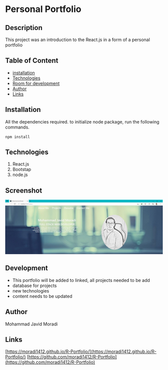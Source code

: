 # Personal Portfolio 
##  Description 
This project was an introduction to the React.js in a form of a personal portfolio

## Table of Content 
- [installation](#Installation) 
- [Technologies](#Technologies)
- [Room for development](#Development)
- [Author](#Author)
- [Links](#Links) 

## Installation 
All the dependencies required. to initialize node package, run the following commands. 
```
npm install
```

## Technologies 
1. React.js 
2. Bootstap 
3. node.js

## Screenshot 
![Screenshot](./src/assets/img/Capture.JPG)

## Development
- This portfolio will be added to linked, all projects needed to be add 
- database for projects 
- new technologies 
- content needs to be updated 

## Author 
Mohammad Javid Moradi 

## Links 
[https://moradi1412.github.io/R-Portfolio/](https://moradi1412.github.io/R-Portfolio/)
[https://github.com/moradi1412/R-Portfolio](https://github.com/moradi1412/R-Portfolio)
